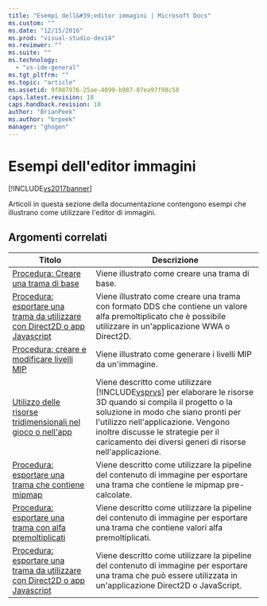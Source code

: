 ```yaml
---
title: "Esempi dell&#39;editor immagini | Microsoft Docs"
ms.custom: ""
ms.date: "12/15/2016"
ms.prod: "visual-studio-dev14"
ms.reviewer: ""
ms.suite: ""
ms.technology: 
  - "vs-ide-general"
ms.tgt_pltfrm: ""
ms.topic: "article"
ms.assetid: 9f887976-25ae-4099-b987-87ea97f98c58
caps.latest.revision: 18
caps.handback.revision: 18
author: "BrianPeek"
ms.author: "brpeek"
manager: "ghogen"
---
```

# Esempi dell&#39;editor immagini
[!INCLUDE[vs2017banner](../code-quality/includes/vs2017banner.md)]

Articoli in questa sezione della documentazione contengono esempi che illustrano come utilizzare l'editor di immagini.  
  
## Argomenti correlati  
  
|Titolo|Descrizione|  
|------------|-----------------|  
|[Procedura: Creare una trama di base](../Topic/How%20to:%20Create%20a%20Basic%20Texture.md)|Viene illustrato come creare una trama di base.|  
|[Procedura: esportare una trama da utilizzare con Direct2D o app Javascript](../Topic/How%20to:%20Export%20a%20Texture%20for%20Use%20with%20Direct2D%20or%20Javascipt%20Apps.md)|Viene illustrato come creare una trama con formato DDS che contiene un valore alfa premoltiplicato che è possibile utilizzare in un'applicazione WWA o Direct2D.|  
|[Procedura: creare e modificare livelli MIP](../Topic/How%20to:%20Create%20and%20Modify%20MIP%20Levels.md)|Viene illustrato come generare i livelli MIP da un'immagine.|  
|[Utilizzo delle risorse tridimensionali nel gioco o nell'app](../designers/using-3-d-assets-in-your-game-or-app.md)|Viene descritto come utilizzare [!INCLUDE[vsprvs](../code-quality/includes/vsprvs_md.md)] per elaborare le risorse 3D quando si compila il progetto o la soluzione in modo che siano pronti per l'utilizzo nell'applicazione.  Vengono inoltre discusse le strategie per il caricamento dei diversi generi di risorse nell'applicazione.|  
|[Procedura: esportare una trama che contiene mipmap](../designers/how-to-export-a-texture-that-contains-mipmaps.md)|Viene descritto come utilizzare la pipeline del contenuto di immagine per esportare una trama che contiene le mipmap pre\-calcolate.|  
|[Procedura: esportare una trama con alfa premoltiplicati](../designers/how-to-export-a-texture-that-has-premultiplied-alpha.md)|Viene descritto come utilizzare la pipeline del contenuto di immagine per esportare una trama che contiene valori alfa premoltiplicati.|  
|[Procedura: esportare una trama da utilizzare con Direct2D o app Javascript](../Topic/How%20to:%20Export%20a%20Texture%20for%20Use%20with%20Direct2D%20or%20Javascipt%20Apps.md)|Viene descritto come utilizzare la pipeline del contenuto di immagine per esportare una trama che può essere utilizzata in un'applicazione Direct2D o JavaScript.|